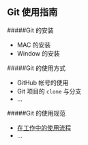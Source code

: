 Git 使用指南
------------

#####Git 的安装  
* MAC 的安装  
* Window 的安装
  
#####Git 的使用方式  
* GitHub 帐号的使用   
* Git 项目的 `clone` 与分支
* ...
   
#####Git 的使用规范
* [在工作中的使用流程][workflow]
* ...

[workflow]:https://github.com/cjiayi/git-guides/blob/master/git-work-flow.md